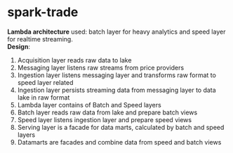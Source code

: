# spark-trade

 <strong>Lambda architecture</strong> used:  batch layer for heavy analytics and speed layer for realtime streaming.<br/>
 <strong>Design</strong>:<br/>
 <ol>
 <li>Acquisition layer reads raw data to lake</li>
 <li>Messaging layer listens raw streams from price providers</li>
 <li>Ingestion layer listens messaging layer and transforms raw format to speed layer related</li>
 <li>Ingestion layer persists streaming data from messaging layer to data lake in raw format</li>
 <li>Lambda layer contains of Batch and Speed layers
 <li>Batch layer reads raw data from lake and prepare batch views</li>
 <li>Speed layer listens ingestion layer and prepare speed views</li>
 <li>Serving layer is a facade for data marts, calculated by batch and speed layers</li>
 <li>Datamarts are facades and combine data from speed and batch views</li>
 </ol>
